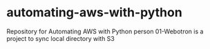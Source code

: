 # automating-aws-with-python
Repository for Automating AWS with Python person
01-Webotron is a project to sync local directory with S3 
